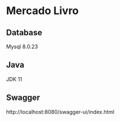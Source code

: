 # Mercado Livro


## Database

Mysql 8.0.23

## Java

JDK 11

## Swagger

http://localhost:8080/swagger-ui/index.html


